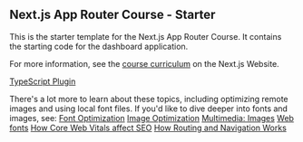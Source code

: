 ## Next.js App Router Course - Starter

This is the starter template for the Next.js App Router Course. It contains the starting code for the dashboard application.

For more information, see the [course curriculum](https://nextjs.org/learn) on the Next.js Website.

[TypeScript Plugin](https://nextjs.org/docs/app/building-your-application/configuring/typescript#typescript-plugin)



There's a lot more to learn about these topics, including optimizing remote images and using local font files. If you'd like to dive deeper into fonts and images, see:
[Font Optimization](https://nextjs.org/docs/app/building-your-application/optimizing/fonts)
[Image Optimization](https://nextjs.org/docs/app/building-your-application/optimizing/images)
[Multimedia: Images](https://developer.mozilla.org/en-US/docs/Learn/Performance/Multimedia)
[Web fonts](https://developer.mozilla.org/en-US/docs/Learn/CSS/Styling_text/Web_fonts)
[How Core Web Vitals affect SEO](https://vercel.com/blog/how-core-web-vitals-affect-seo)
[How Routing and Navigation Works](https://nextjs.org/docs/app/building-your-application/routing/linking-and-navigating#how-routing-and-navigation-works)